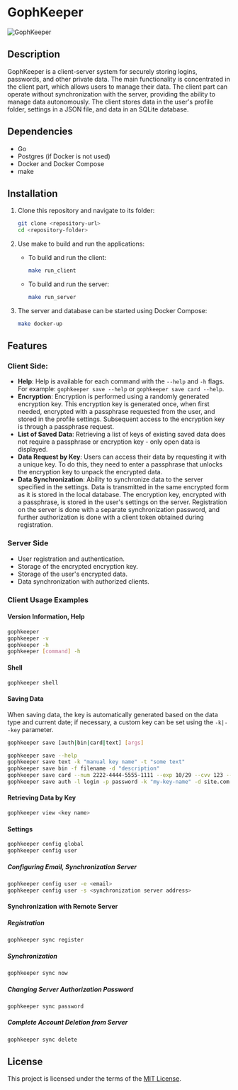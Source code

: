 # GophKeeper

![GophKeeper](https://pictures.s3.yandex.net/resources/gophkeeper_2x_1650456239.png)

## Description

GophKeeper is a client-server system for securely storing logins, passwords, and other private data. The main functionality is concentrated in the client part, which allows users to manage their data. The client part can operate without synchronization with the server, providing the ability to manage data autonomously. The client stores data in the user's profile folder, settings in a JSON file, and data in an SQLite database.

## Dependencies

- Go
- Postgres (if Docker is not used)
- Docker and Docker Compose
- make

## Installation

1. Clone this repository and navigate to its folder:

   ```bash
   git clone <repository-url>
   cd <repository-folder>
   ```

2. Use make to build and run the applications:
    - To build and run the client:

      ```bash
      make run_client
      ```

    - To build and run the server:

      ```bash
      make run_server
      ```

3. The server and database can be started using Docker Compose:

   ```bash
   make docker-up
   ```

## Features

### Client Side:

- **Help**: Help is available for each command with the `--help` and `-h` flags.  
  For example: `gophkeeper save --help` or `gophkeeper save card --help`.
- **Encryption**: Encryption is performed using a randomly generated encryption key. This encryption key is generated once, when first needed, encrypted with a passphrase requested from the user, and stored in the profile settings. Subsequent access to the encryption key is through a passphrase request.
- **List of Saved Data**: Retrieving a list of keys of existing saved data does not require a passphrase or encryption key - only open data is displayed.
- **Data Request by Key**: Users can access their data by requesting it with a unique key. To do this, they need to enter a passphrase that unlocks the encryption key to unpack the encrypted data.
- **Data Synchronization**: Ability to synchronize data to the server specified in the settings. Data is transmitted in the same encrypted form as it is stored in the local database. The encryption key, encrypted with a passphrase, is stored in the user's settings on the server. Registration on the server is done with a separate synchronization password, and further authorization is done with a client token obtained during registration.

### Server Side

- User registration and authentication.
- Storage of the encrypted encryption key.
- Storage of the user's encrypted data.
- Data synchronization with authorized clients.

### Client Usage Examples

#### Version Information, Help

  ```bash
  gophkeeper
  gophkeeper -v
  gophkeeper -h
  gophkeeper [command] -h
  ```

#### Shell

```bash
gophkeeper shell
```

#### Saving Data

When saving data, the key is automatically generated based on the data type and current date; if necessary, a custom key can be set using the `-k|--key` parameter.

```bash
gophkeeper save [auth|bin|card|text] [args]
```

```bash
gophkeeper save --help
gophkeeper save text -k "manual key name" -t "some text"
gophkeeper save bin -f filename -d "description"
gophkeeper save card --num 2222-4444-5555-1111 --exp 10/29 --cvv 123 --owner "Max Space"
gophkeeper save auth -l login -p password -k "my-key-name" -d site.com
```

#### Retrieving Data by Key

```bash
gophkeeper view <key name>
```

#### Settings

```bash
gophkeeper config global
gophkeeper config user
```

##### Configuring Email, Synchronization Server

```bash
gophkeeper config user -e <email>
gophkeeper config user -s <synchronization server address>
```

#### Synchronization with Remote Server

##### Registration

  ```bash
  gophkeeper sync register
  ```

##### Synchronization

```bash
gophkeeper sync now
```

##### Changing Server Authorization Password

```bash
gophkeeper sync password
```

##### Complete Account Deletion from Server

```bash
gophkeeper sync delete
```

## License

This project is licensed under the terms of the [MIT License](LICENSE).
